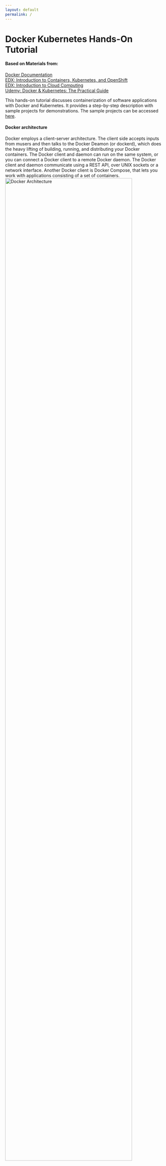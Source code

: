 ```yaml
---
layout: default
permalink: /
---
```


# Docker Kubernetes Hands-On Tutorial

#### Based on Materials from:
[Docker Documentation](https://docs.docker.com) <br> 
[EDX: Introduction to Containers, Kubernetes, and OpenShift](https://learning.edx.org/course/course-v1:IBM+CC0201EN+3T2020/home ) <br>
[EDX: Introduction to Cloud Computing](https://learning.edx.org/course/course-v1:IBM+CC0101EN+2T2021/home) <br>
[Udemy: Docker & Kubernetes: The Practical Guide](https://www.udemy.com/course/docker-kubernetes-the-practical-guide/) <br>


This hands-on tutorial discusses containerization of software applications with Docker and Kubernetes. It provides a step-by-step description with sample projects for demonstrations. The sample projects can be accessed [here](https://github.com/Hyacinth-Ali/Docker-Kubernetes-Tutorial).

<!-- This [Bootstrap](http://getbootstrap.com/) plugin allows you to generate a table of contents for any page, based on the heading elements (`<h1>`, `<h2>`, etc.). It is meant to emulate the sidebar you see on [the Bootstrap v3 documentation site](https://getbootstrap.com/docs/3.3/css/). -->

#### Docker architecture

Docker employs a client-server architecture. The client side accepts inputs from musers and then talks to the Docker Deamon (or dockerd), which does the heavy lifting of building, running, and distributing your Docker containers. The Docker client and daemon can run on the same system, or you can connect a Docker client to a remote Docker daemon. The Docker client and daemon communicate using a REST API, over UNIX sockets or a network interface. Another Docker client is Docker Compose, that lets you work with applications consisting of a set of containers.
<img src="https://user-images.githubusercontent.com/24963911/169084934-b00bff9c-8479-44cd-b3ca-7bdefc0497c3.png" alt="Docker Architecture" style="width:90%;"/>


## Section 1: The Basics
[Docker](https://docs.docker.com/get-started/overview/) is a famous container engine which allows users to create and manage containers. On the other hand, A container is a standardized independent unit or module of a software (Application code + Dependencies). Docker facilitates development, shipping, and running of software applications across different environments. 

### Docker Installation 
[Install Docker](https://docs.docker.com/get-docker/) by following the steps specific for your operating system. Also, you can [Play Around with Docker](https://labs.play-with-docker.com) in a browser.

### IDE Installation
Docker supports several IDEs. You are encouraged to use any IDE of your choice. However, for consistency, we use [Microsoft Visual Studio](https://code.visualstudio.com) throughout this tutorial.

### Download and Run Sample Project
- Clone the sample [projects](https://github.com/Hyacinth-Ali/Docker-Kubernetes-Tutorial): Navigate to the folder _getting-started-demo-app_, which contains the source code for this quick demo. Open the folder with your IDE, and you will see a very simple **Hello World** NodeJS application, as shown below. <br>

<img src="https://user-images.githubusercontent.com/24963911/169063666-b9f98e75-26fa-4bc3-98c6-09160213a550.png" alt="Getting Started Demo App" style="width:100%;"/>

- To run the application without docker; follow the steps below:
```
npm install
node app.js
```
> **npm install** downloads and then install all the depencies in the application <br>
> **node app.js** starts the server on port 3000.

- Open your web browser and then navigate to [http://localhost:3000](http://localhost:3000) to visualize the response of the server.

### Quick Dive into Docker and Container
Here, we containerize the application and then start the container.
1. Create a file at the root project and name it _Dockerfile_
1. Enter the following set of instructions in the file.

    ```js
    FROM node:14 
    WORKDIR /app
    COPY package*.json /app
    RUN npm install
    COPY . .
    EXPOSE 3000
    CMD [ "node", "app.js" ]
    ```
1. Open a terminal and then navigate to the root project.
1. Build the image, i.e., create a Docker image based on the _Dockerfile_

    ```console
    docker build -t demo-image .
    ```
1. List existing images to see the new image (demo-image)

    ```
    docker images
    ```
1. Start a Docker container based on the new image

    ```
    docker run -d -p 3000:3000 demo-image
    ```
1. Navigate to [http://localhost:3000](http://localhost:3000) in your browser or use Docker dashboard to open the running container. Also, you can list running containers with the following command.
    ```
    docker ps
    ```

### Environment Variable
Environment variable allows to run the same container based on particular but in a different modes or configurations. For example, the exposed container port can be a variable as demonstrated below.

## Section 2: The Main Building Blocks (Dockerfile, Image, and Container)
Here, we will walk through the steps to containerize a software application with emphasizes on the core building blocks: Dockerfile, Image, and Container.

#### Dockerfile
A Dockerfile is a configuration file, which can be used to create a Docker image. It comprises a set of instructions that when executed creates an image. Here, we provide a brief explanation of the instructions we used already to create an image with a _Dockerfile_

```js
FROM node:14 
```
Here we specify the base image (_node_ image, version:14). The base image provides underlying OS architecture and other packages that are required to run our application.

```js
WORKDIR /app
```
This instruction specifies the root directory for the image. Hence, all the contents of the image will stored in an _app_ folder.

```js
COPY package*.json /app
```
This instruction copies all the files with the name _package*.json_ to the root directory of image. In our example, both package.json and ackage-lock.json will be copied to oot tdirecory of the image.

```js
RUN npm install
```
This instruction installs all the dependencies that are specified in our .json file. Remember that we had to run ```npm install``` before running our application.

```js
COPY . .
```
Here, we copy all contents from the folder that contains the _Dockerfile_, i.e., the root directory of our project and it is represented as a dot. However, the _Dockerfile_ is not copied though. The second dot is the destination folder inside the image. Similarly, the dot implies that the copied contents will be stores in the root directory (or /app) of the image.

```js
EXPOSE 3000
```
This instruction simply exposes poprt 3000 so that we can reeach the application from outside the container.

```js
CMD [ "node", "app.js" ]
```
Finally, this instruction runs the containerized application.

### Image
An image contains everything required to run an application, including application code, dependencies, libraries, configuirations, and scripts. Also, an image contains other commands for running a container, e.g., ``` CMD [ "node", "app.js" ] ``` is a command to run the containerized node application. To create an image, we run the command below:

```js
docker build -t demo-image .
```
This command downloads all the required images, e.g., the node base image, if they are not yet cached locally in our system. In addition, the command executes all the instructions that are contained in _Dockerfile_ except some commands that are required to run the container, e.g., ``` CMD [ "node", "app.js" ] ```. The flag ``` -t ``` tags our image with a name (demo-image). The demo-image can then be used to refrence the image when we run containers based on the image. And finally, the ``` . ``` informs Docker to look for the _Dockerfile_ at the root directory of our project.

### Container
A container is an independent runnable instance of an image. A container is light weight, fast, portable, and platform indepenent, to name a few. We can run several containers from an image; however, they are independent and each runs in an isolation. 

```js
docker run -p 3000:3000 demo-image
```
This **docker run** command instantiates an image, i.e., it creates a new container from the **demo-image**. The ``` -p ``` maps port 3000 of the host machine to port 3000 in the container. Remember that we specify in the _Dockerfile_ that the application exposes port 3000. Note that both the host port and the container port can have different values. 

### External Images
Instead of creating our own image, we can run a container based on external image. A Docker Hub is an image registory which stores repositories of images. These images can be pulled to our local and then used to start a container. An example is demonstrated below.
 
```js
docker run -it node
```
Remember that ```docker run``` creates a new container based on an image. In this example, we using the _node_ image, which we do not have locally. As a result, Docker pulls the image from the Docker Hub and then create a new container based onn the image. The ```-it``` tells Docker expose an interactive shell from inside the node container to our local machine so that we can interact with the running container.

### Managing Images and Containers
Here are some commonly used commands to manage images and containers. You can use --help to explore all the available Docker commands. For example, docker run --help displays all the docker run command options.

- ```docker build .``` : Build a Dockerfile and create your own Image based on the file
    - ```-t <name>:<tag>``` : Assign a **name** and a **tag** to an image
- ```docker run <image-name>``` : Creates and then starts a new container based on image ***image-name** (or
use the image id)
    - ```--name <name>``` : Assign a **name** to a container. The name can be used for stopping and removing etc.
    - ```-d``` : Run the container in detached mode, i.e., output printed by the container is not visible, the command prompt / terminal does **not** wait for the container to stop
    - ```-it``` : Run the container in "interactive" mode, i.e., the container / application is then prepared to receive input via the command prompt / terminal. You can stop the container with CTRL + C when using the -it flag
    - ```--rm``` : Automatically remove the container when it's stopped
- ```docker ps``` : List all **running** containers
    - ```-a``` : List all containers, including **stopped** ones
- ```docker images``` : List all locally stored images
- ```docker rm <container-name>``` : Remove a container using the container name (you can also use the container id).
- ```docker rmi <image>``` : Remove an image by name / id
- ```docker container prune``` : Remove all stopped containers 
- ```docker image prune``` : Remove all dangling images (untagged images)
    - ```-a``` : Remove all locally stored images
- ```docker push <image>``` : Push an image to DockerHub (or another registry), the image name/tag must include the repository name/ url
- ```docker pull <image>``` : Pull (download) an image from DockerHub (or another registry), this is done automatically if you just docker run IMAGE and the image wasn't pulled before


## Section 3: Container Volumes and Bind Mounts
Docker container runs in isolation and when a container stops, all the data that are contained in the container are removed by default. [Volume](https://docs.docker.com/storage/volumes/) is a Docker built in feature, which allows us to persist our data, e.g., user account details. Volumes provide the ability to connect specific filesystem paths of the container back to the host machine. If a directory in the container is mounted, changes in that directory are also seen on the host machine. If we mount that same directory across container restarts, we’d see the same files. Typically, volumes are folders on your host machine hard drive, which are mounted (or made available or mapped) into the containers.
<img src="https://user-images.githubusercontent.com/24963911/169138298-8765e84e-c26c-440d-9dfe-7af412e3b8c6.png" alt="Docker Volumes" style="width:100%;"/>

There are two main types of Docker external storage mechanism: [Volumes](https://docs.docker.com/storage/volumes/) and [Bind Mounts](https://docs.docker.com/storage/bind-mounts/). Volumes are completely managed by Docker, while Bind Mounts are managed by us via our local machines. Docker volumes can be an anonymous or named volumes. 

1. **Anonymous Volume**: Only Docker knows the name and the location of the volume in your machine. It is specifically created for a single container. It survives after shutdown/restart of a contsiner, unless the container is removed, then the anonymous volume is gone as well. The command below creates an anonymous volume <br>
```docker run -v/app/data [OTHER OPTIONS] IMAGE``` <br>
/app/data represents the data location in the container. Anonymous volume is predominantly used to lock a memory space, e.g., node_module, from being
overriden by bind mount volume. An anonymous can be created in a _Dockerfile_, as well as in command line.

1. **Named Volume**: The volume has a name; still, only docker knows its location in your machine. The command below creates a named volume - **data** <br />
```docker run -v data:/app/data [OTHER OPTIONS] IMAGE``` <br>
Named volume is not tied to a specific container; hence, it survives shutdown/removal of a container. A named volume can be removed via CLI. It can be used to share data across containers. A named volume cannot be specified in a _Dockerfile_.

1. **Bind Mount**: This external storage binds a known directory in your local machine with another directory in the container. It is often used to bind source code with the container so that the image is not rebuilt after every change in the code. The command below creates a bind mount which connects a known directory (/app/to/code) in our local machine to a container directory (/app/code)<br />
 ```docker run -v /path/to/code:/app/code [OTHER OPTIONS] IMAGE``` <br />
Bind Mount is similar to named volume, except that its location is known to us, i.e., we can physically locate the directory in our local machine. Note that bind mount requires an absolute path on your local machine, not a relative path or use ```-v $(pwd):/app``` for macOS and ```-v "%cd%":/app``` for Windows.
 
1. **Read Only Volume**: This features ensures that container can only read from, but not write to, the path in our local machine. <br />
```docker run -v /path/to/code:/app/code ...:ro``` <br />
Volumes that need to be written have to be overriden by bind mount volume. Note that this has to be specified in the docker run, not in docker file.







## Multi Container Applications (Networking)
So far, we have been working with single container apps. However, what if we want to add a database to our application stack, e.g., MySQL. The following question often arises - “Where will MySQL run? Install it in the same container or run it separately?” In general, each container should do one thing and do it well. Hence, it is preferred to separate the processes.

Remember that containers, by default, run in isolation and don’t know anything about other processes or containers on the same machine. So, how do we allow one container to talk to another? The answer is networking.

Here, we present three types of container communication: 
1. Containers talking to external application, e.g., an application running in the web. This type of communication doesn't require any special configuration or setup. It works as though the application is not dockerized
1. Container talking to the local machine, e.g., database running in the local machine. Here, you are required to create a network that comprises our dockerized application and the dockerized database process. This, however, requires a simple change in your url that conects to the database, ```localhost``` -> ```host.docker.internal```. Docker understands the command ```host.docker.internal```, which it translates to the IP address of your host machine.
1. Container talking to another container, e.g., database running in a container. Containers can communicte between each with IP address or via a network with the name of the container.

 App container can communicate with other container, e.g., mongodb, with the ip address of the mongodb container. The IP address can be gotten with docker container inspect mongodb where mongodb is the name of the mongodb container. The inspect command prints several details including the IP address. This IP Address can be plugged in the url that is used to connect to the data base.

Containers can also communicate between one another with network. Docker creates network as follows:
docker network create <name> Then use the name while running the container as --network network-name

### Container Networking
[Docker Network](https://docs.docker.com/network/) allows containers to communicate between each other and IPs are automatically resolved. The command below creates a network <br>
```docker network create my_network```
This is also called [user defined bridge network](https://docs.docker.com/network/bridge/)
You can specify the subnet, the IP address range, the gateway, and other options. See the docker network create reference or the output of ```docker network create --help``` for details.

Use the ```docker network rm``` command to remove a user-defined bridge network. If containers are currently connected to the network, disconnect them first. <br>
```docker network rm my_network```

To disconnect a running container from a user-defined bridge network, use the ```docker network disconnect``` command. The following command disconnects the my-demo container from the my-network network.

 docker network disconnect my-network my-demo

Unlike volumes, Docker requires to create a network before it can be used. ```docker network ls``` lists all the existing network in your local machine. With a network created, a container can be run based as a part of the network. Containers that are part of the network can communicate with just the name of the container.
```docker run --network my_network image_name ...```
Recall that you need to edit your database url, e.g., ```localhost``` -> ```container_name```

## Docker Compose



